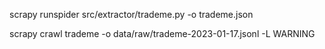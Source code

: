 
scrapy runspider src/extractor/trademe.py -o trademe.json

scrapy crawl trademe -o data/raw/trademe-2023-01-17.jsonl -L WARNING